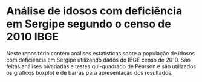 # Análise de idosos com deficiência em Sergipe segundo o censo de 2010 IBGE
Neste repositório contém análises estatísticas sobre a população de idosos com deficiência em Sergipe utilizando dados do IBGE censo de 2010. São feitas análises bivariadas e testes qui-quadrado de Pearson e são utilizados os gráficos boxplot e de barras para apresentação dos resultados.
